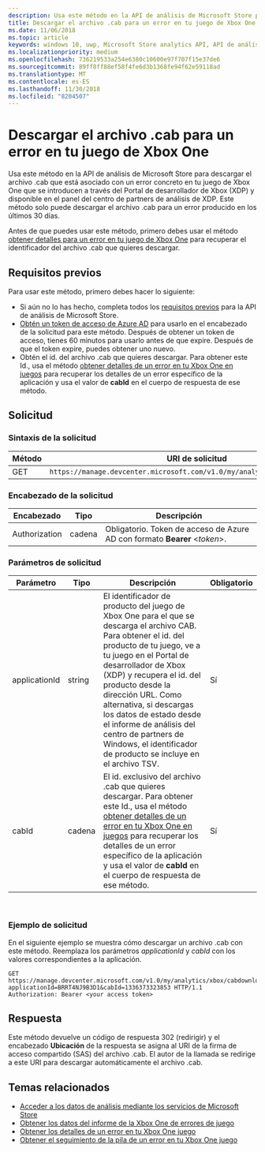 ```yaml
---
description: Usa este método en la API de análisis de Microsoft Store para descargar el archivo .cab para un error en tu juego de Xbox One.
title: Descargar el archivo .cab para un error en tu juego de Xbox One
ms.date: 11/06/2018
ms.topic: article
keywords: windows 10, uwp, Microsoft Store analytics API, API de análisis de Microsoft Store, download CAB, descargar .cab
ms.localizationpriority: medium
ms.openlocfilehash: 736219533a254e6380c10600e97f707f15e37de6
ms.sourcegitcommit: 89ff8ff88ef58f4fe6d3b1368fe94f62e59118ad
ms.translationtype: MT
ms.contentlocale: es-ES
ms.lasthandoff: 11/30/2018
ms.locfileid: "8204507"
---
```

# <a name="download-the-cab-file-for-an-error-in-your-xbox-one-game"></a>Descargar el archivo .cab para un error en tu juego de Xbox One

Usa este método en la API de análisis de Microsoft Store para descargar el archivo .cab que está asociado con un error concreto en tu juego de Xbox One que se introducen a través del Portal de desarrollador de Xbox (XDP) y disponible en el panel del centro de partners de análisis de XDP. Este método solo puede descargar el archivo .cab para un error producido en los últimos 30 días.

Antes de que puedes usar este método, primero debes usar el método [obtener detalles para un error en tu juego de Xbox One](get-details-for-an-error-in-your-xbox-one-game.md) para recuperar el identificador del archivo .cab que quieres descargar.

## <a name="prerequisites"></a>Requisitos previos


Para usar este método, primero debes hacer lo siguiente:

* Si aún no lo has hecho, completa todos los [requisitos previos](access-analytics-data-using-windows-store-services.md#prerequisites) para la API de análisis de Microsoft Store.
* [Obtén un token de acceso de Azure AD](access-analytics-data-using-windows-store-services.md#obtain-an-azure-ad-access-token) para usarlo en el encabezado de la solicitud para este método. Después de obtener un token de acceso, tienes 60 minutos para usarlo antes de que expire. Después de que el token expire, puedes obtener uno nuevo.
* Obtén el id. del archivo .cab que quieres descargar. Para obtener este Id., usa el método [obtener detalles de un error en tu Xbox One en juegos](get-details-for-an-error-in-your-xbox-one-game.md) para recuperar los detalles de un error específico de la aplicación y usa el valor de **cabId** en el cuerpo de respuesta de ese método.

## <a name="request"></a>Solicitud


### <a name="request-syntax"></a>Sintaxis de la solicitud

| Método | URI de solicitud                                                          |
|--------|----------------------------------------------------------------------|
| GET    | ```https://manage.devcenter.microsoft.com/v1.0/my/analytics/xbox/cabdownload``` |


### <a name="request-header"></a>Encabezado de la solicitud

| Encabezado        | Tipo   | Descripción                                                                 |
|---------------|--------|-----------------------------------------------------------------------------|
| Authorization | cadena | Obligatorio. Token de acceso de Azure AD con formato **Bearer** &lt;*token*&gt;. |


### <a name="request-parameters"></a>Parámetros de solicitud

| Parámetro        | Tipo   |  Descripción      |  Obligatorio  |
|---------------|--------|---------------|------|
| applicationId | string | El identificador de producto del juego de Xbox One para el que se descarga el archivo CAB. Para obtener el id. del producto de tu juego, ve a tu juego en el Portal de desarrollador de Xbox (XDP) y recupera el id. del producto desde la dirección URL. Como alternativa, si descargas los datos de estado desde el informe de análisis del centro de partners de Windows, el identificador de producto se incluye en el archivo TSV. |  Sí  |
| cabId | cadena | El id. exclusivo del archivo .cab que quieres descargar. Para obtener este Id., usa el método [obtener detalles de un error en tu Xbox One en juegos](get-details-for-an-error-in-your-xbox-one-game.md) para recuperar los detalles de un error específico de la aplicación y usa el valor de **cabId** en el cuerpo de respuesta de ese método. |  Sí  |

 
### <a name="request-example"></a>Ejemplo de solicitud

En el siguiente ejemplo se muestra cómo descargar un archivo .cab con este método. Reemplaza los parámetros *applicationId* y *cabId* con los valores correspondientes a la aplicación.

```syntax
GET https://manage.devcenter.microsoft.com/v1.0/my/analytics/xbox/cabdownload?applicationId=BRRT4NJ9B3D1&cabId=1336373323853 HTTP/1.1
Authorization: Bearer <your access token>
```

## <a name="response"></a>Respuesta

Este método devuelve un código de respuesta 302 (redirigir) y el encabezado **Ubicación** de la respuesta se asigna al URI de la firma de acceso compartido (SAS) del archivo .cab. El autor de la llamada se redirige a este URI para descargar automáticamente el archivo .cab.

## <a name="related-topics"></a>Temas relacionados

* [Acceder a los datos de análisis mediante los servicios de Microsoft Store](access-analytics-data-using-windows-store-services.md)
* [Obtener los datos del informe de la Xbox One de errores de juego](get-error-reporting-data-for-your-xbox-one-game.md)
* [Obtener los detalles de un error en tu Xbox One juego](get-details-for-an-error-in-your-xbox-one-game.md)
* [Obtener el seguimiento de la pila de un error en tu Xbox One juego](get-the-stack-trace-for-an-error-in-your-xbox-one-game.md)
